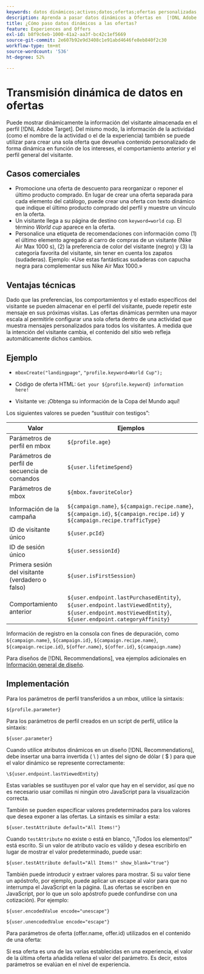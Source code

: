 ```yaml
---
keywords: datos dinámicos;activos;datos;ofertas;ofertas personalizadas;ofertas personales;reemplazo del token
description: Aprenda a pasar datos dinámicos a Ofertas en  [!DNL Adobe Target].
title: ¿Cómo paso datos dinámicos a las ofertas?
feature: Experiences and Offers
exl-id: b8f9c6eb-1000-41a2-aa3f-bc42c1ef5669
source-git-commit: 2e607b92e9d3408c1e91abd4646fe8eb840f2c30
workflow-type: tm+mt
source-wordcount: '536'
ht-degree: 52%

---
```


# Transmisión dinámica de datos en ofertas

Puede mostrar dinámicamente la información del visitante almacenada en el perfil [!DNL Adobe Target]. Del mismo modo, la información de la actividad (como el nombre de la actividad o el de la experiencia) también se puede utilizar para crear una sola oferta que devuelva contenido personalizado de forma dinámica en función de los intereses, el comportamiento anterior y el perfil general del visitante.

## Casos comerciales

* Promocione una oferta de descuento para reorganizar o reponer el último producto comprado. En lugar de crear una oferta separada para cada elemento del catálogo, puede crear una oferta con texto dinámico que indique el último producto comprado del perfil y muestre un vínculo en la oferta.
* Un visitante llega a su página de destino con `keyword=world` `cup`. El término *World cup* aparece en la oferta.
* Personalice una etiqueta de recomendaciones con información como (1) el último elemento agregado al carro de compras de un visitante (Nike Air Max 1000 s), (2) la preferencia de color del visitante (negro) y (3) la categoría favorita del visitante, sin tener en cuenta los zapatos (sudaderas). Ejemplo: «Use estas fantásticas sudaderas con capucha negra para complementar sus Nike Air Max 1000.»

## Ventajas técnicas

Dado que las preferencias, los comportamientos y el estado específicos del visitante se pueden almacenar en el perfil del visitante, puede repetir este mensaje en sus próximas visitas. Las ofertas dinámicas permiten una mayor escala al permitirle configurar una sola oferta dentro de una actividad que muestra mensajes personalizados para todos los visitantes. A medida que la intención del visitante cambia, el contenido del sitio web refleja automáticamente dichos cambios.

## Ejemplo

* `mboxCreate("landingpage"`, `"profile.keyword=World Cup");`

* Código de oferta HTML: `Get your ${profile.keyword} information here!`
* Visitante ve: ¡Obtenga su información de la Copa del Mundo aquí!

Los siguientes valores se pueden “sustituir con testigos”:

| Valor | Ejemplos |
|--- |--- |
| Parámetros de perfil en mbox | `${profile.age}` |
| Parámetros de perfil de secuencia de comandos | `${user.lifetimeSpend}` |
| Parámetros de mbox | `${mbox.favoriteColor}` |
| Información de la campaña | `${campaign.name}`, `${campaign.recipe.name}`, `${campaign.id}`, `${campaign.recipe.id}` y `${campaign.recipe.trafficType}` |
| ID de visitante único | `${user.pcId}` |
| ID de sesión único | `${user.sessionId}` |
| Primera sesión del visitante (verdadero o falso) | `${user.isFirstSession}` |
| Comportamiento anterior | `${user.endpoint.lastPurchasedEntity}`, `${user.endpoint.lastViewedEntity}`, `${user.endpoint.mostViewedEntity}`, `${user.endpoint.categoryAffinity}` |

Información de registro en la consola con fines de depuración, como `${campaign.name}`, `${campaign.id}`, `${campaign.recipe.name}`, `${campaign.recipe.id}`, `${offer.name}`, `${offer.id}`, `${campaign.name}`

Para diseños de [!DNL Recommendations], vea ejemplos adicionales en [Información general de diseño](/help/main/c-recommendations/c-design-overview/design-overview.md).

## Implementación

Para los parámetros de perfil transferidos a un mbox, utilice la sintaxis:

`${profile.parameter}`

Para los parámetros de perfil creados en un script de perfil, utilice la sintaxis:

`${user.parameter}`

Cuando utilice atributos dinámicos en un diseño [!DNL Recommendations], debe insertar una barra invertida ( \ ) antes del signo de dólar ( $ ) para que el valor dinámico se represente correctamente:

`\${user.endpoint.lastViewedEntity}`

Estas variables se sustituyen por el valor que hay en el servidor, así que no es necesario usar comillas ni ningún otro JavaScript para la visualización correcta.

También se pueden especificar valores predeterminados para los valores que desea exponer a las ofertas. La sintaxis es similar a esta:

`${user.testAttribute default="All Items!"}`

Cuando `testAttribute` no existe o está en blanco, &quot;¡Todos los elementos!&quot; está escrito. Si un valor de atributo vacío es válido y desea escribirlo en lugar de mostrar el valor predeterminado, puede usar:

`${user.testAttribute default="All Items!" show_blank="true"}`

También puede introducir y extraer valores para mostrar. Si su valor tiene un apóstrofo, por ejemplo, puede aplicar un escape al valor para que no interrumpa el JavaScript en la página. (Las ofertas se escriben en JavaScript, por lo que un solo apóstrofo puede confundirse con una cotización). Por ejemplo:

`${user.encodedValue encode="unescape"}`

`${user.unencodedValue encode="escape"}`

Para parámetros de oferta (offer.name, offer.id) utilizados en el contenido de una oferta:

Si esa oferta es una de las varias establecidas en una experiencia, el valor de la última oferta añadida rellena el valor del parámetro. Es decir, estos parámetros se evalúan en el nivel de experiencia.